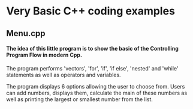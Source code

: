 # Very Basic C++ coding examples

## Menu.cpp

#### The idea of this little program is to show the basic of the Controlling Program Flow in modern Cpp.
The program performs 'vectors', 'for', 'if', 'if else', 'nested' and 'while' statements as well as operators and variables.

The program displays 6 options allowing the user to choose from. Users can add numbers, displays them, calculate the main of these numbers as well as printing the largest or smallest number from the list.  
